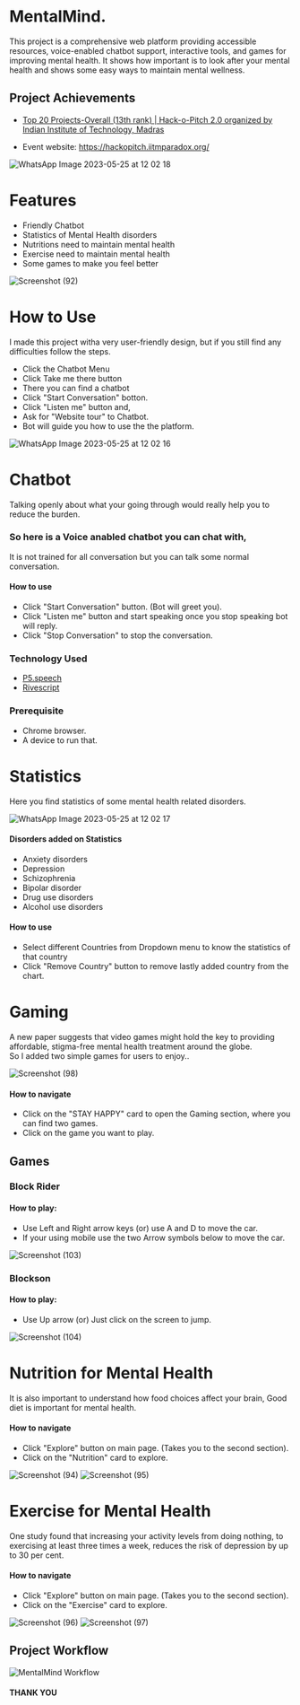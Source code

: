 
# MentalMind.
This project is a comprehensive web platform providing accessible resources, voice-enabled chatbot support, interactive tools, and games for improving mental health. It shows how important is to look after your mental health and shows some easy ways to maintain mental wellness. 
 ## Project Achievements
- [Top 20 Projects-Overall (13th rank) | Hack-o-Pitch 2.0 organized by Indian Institute of Technology, Madras](https://www.linkedin.com/posts/activity-7068144866467184640-UE43?utm_source=share&utm_medium=member_desktop)
* Event website: https://hackopitch.iitmparadox.org/

![WhatsApp Image 2023-05-25 at 12 02 18](https://github.com/meaviral17/MentalMind/assets/81246801/d3be7223-0602-4cdd-a963-9a7c73570bad)



# Features

* Friendly Chatbot
* Statistics of Mental Health disorders
* Nutritions need to maintain mental health
* Exercise need to maintain mental health
* Some games to make you feel better

![Screenshot (92)](https://github.com/meaviral17/MentalMind/assets/81246801/f22d9abf-b6bd-4419-8d29-55f3ce54bb0b)


# How to Use

I made this project witha very user-friendly design, but if you still find any difficulties follow the steps.

* Click the Chatbot Menu 
* Click Take me there button
* There you can find a chatbot
* Click "Start Conversation" botton.
* Click "Listen me" button and,
* Ask for "Website tour" to Chatbot.
* Bot will guide you how to use the the platform.

![WhatsApp Image 2023-05-25 at 12 02 16](https://github.com/meaviral17/MentalMind/assets/81246801/57a227c4-06bc-405d-adbb-e706dd48eec4)

# Chatbot

Talking openly about what your going through would really help you to reduce the burden. 

### So here is a Voice anabled chatbot you can chat with, 
It is not trained for all conversation but you can talk some normal conversation.


#### How to use

* Click "Start Conversation" button. (Bot will greet you).
* Click "Listen me" button and start speaking once you stop speaking bot will reply.
* Click "Stop Conversation" to stop the conversation.



### Technology Used

* [P5.speech](https://idmnyu.github.io/p5.js-speech/)
* [Rivescript](https://www.rivescript.com/)

### Prerequisite

* Chrome browser.
* A device to run that.


# Statistics

Here you find statistics of some mental health related disorders.

![WhatsApp Image 2023-05-25 at 12 02 17](https://github.com/meaviral17/MentalMind/assets/81246801/e882ad33-1b2d-45ab-812e-848a5142962b)


#### Disorders added on Statistics

* Anxiety disorders
* Depression
* Schizophrenia
* Bipolar disorder
* Drug use disorders
* Alcohol use disorders


#### How to use

* Select different Countries from Dropdown menu to know the statistics of that country
* Click "Remove Country" button to remove lastly added country from the chart.



# Gaming 

A new paper suggests that video games might hold the key to providing affordable, stigma-free mental health
treatment around the globe.  
So I added two simple games for users to enjoy..

![Screenshot (98)](https://github.com/meaviral17/MentalMind/assets/81246801/13c13ced-b9fc-424f-a766-016d717c57f9)

#### How to navigate

* Click on the "STAY HAPPY" card to open the Gaming section, where you can find two games.
* Click on the game you want to play.

## Games

### Block Rider



#### How to play:

* Use Left and Right arrow keys (or) use A and D to move the car.
* If your using mobile use the two Arrow symbols below to move the car.

![Screenshot (103)](https://github.com/meaviral17/MentalMind/assets/81246801/67e79ca8-3b3e-4923-8e57-68beb5f23194)

### Blockson


#### How to play:

* Use Up arrow (or) Just click on the screen to jump.

![Screenshot (104)](https://github.com/meaviral17/MentalMind/assets/81246801/4f30319a-566e-4a49-b419-dcce87a528a4)


# Nutrition for Mental Health

It is also important to understand how food choices affect your brain, Good diet is 
important for mental health.

#### How to navigate

* Click "Explore" button on main page. (Takes you to the second section).
* Click on the "Nutrition" card to explore.

![Screenshot (94)](https://github.com/meaviral17/MentalMind/assets/81246801/5efaf24b-d772-4e22-8e7d-87f2aa9e866b)
![Screenshot (95)](https://github.com/meaviral17/MentalMind/assets/81246801/6552ee80-f139-4791-a93d-de474b40da84)


# Exercise for Mental Health

One study found that increasing your activity levels from doing nothing, to exercising at least three times a week, reduces the risk of depression by up to 30 per cent.

#### How to navigate

* Click "Explore" button on main page. (Takes you to the second section).
* Click on the "Exercise" card to explore.

![Screenshot (96)](https://github.com/meaviral17/MentalMind/assets/81246801/c3d6afef-bce9-442c-9052-0ac389368cb4)
![Screenshot (97)](https://github.com/meaviral17/MentalMind/assets/81246801/b7aa9bd4-e3e3-4558-a16a-fb86673b9289)


## Project Workflow

![MentalMind Workflow](https://github.com/meaviral17/MentalMind/assets/81246801/2120ad97-e635-4146-ba2e-7be1155fa311)



#### THANK YOU 


